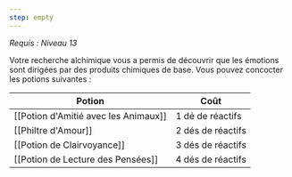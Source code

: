 ```yaml
---
step: empty
---
```

*Requis : Niveau 13*

Votre recherche alchimique vous a permis de découvrir que les émotions sont dirigées par des produits chimiques de base. Vous pouvez concocter les potions suivantes : 

| Potion                               | Coût              |
| ------------------------------------ | ----------------- |
| [[Potion d'Amitié avec les Animaux]] | 1 dé de réactifs  |
| [[Philtre d'Amour]]                  | 2 dés de réactifs |
| [[Potion de Clairvoyance]]           | 3 dés de réactifs |
| [[Potion de Lecture des Pensées]]    | 4 dés de réactifs |
